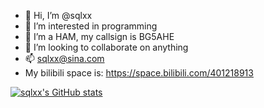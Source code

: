 - 👋 Hi, I’m @sqlxx
- 👀 I’m interested in programming
- 🌱 I’m a HAM, my callsign is BG5AHE
- 💞️ I’m looking to collaborate on anything
- 📫 sqlxx@sina.com
- My bilibili space is: https://space.bilibili.com/401218913

<!---
sqlxx/sqlxx is a ✨ special ✨ repository because its `README.md` (this file) appears on your GitHub profile.
You can click the Preview link to take a look at your changes.
--->

[![sqlxx's GitHub stats](https://github-readme-stats.vercel.app/api?username=sqlxx)](https://www.cnsunqin.com)
